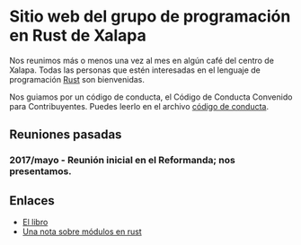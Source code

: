# Sitio web del grupo de programación en Rust de Xalapa

Nos reunimos más o menos una vez al mes en algún café del centro de
Xalapa.  Todas las personas que estén interesadas en el lenguaje de
programación [Rust](https://rust-lang.org) son bienvenidas.

Nos guiamos por un código de conducta, el Código de Conducta Convenido
para Contribuyentes.  Puedes leerlo en el archivo [código de conducta](https://xalaparust.github.io/codigo_de_conducta.html).

## Reuniones pasadas

### 2017/mayo - Reunión inicial en el Reformanda; nos presentamos.

## Enlaces

* [El libro](https://doc.rust-lang.org/book/)
* [Una nota sobre módulos en rust](https://medium.com/@artur.dev/modules-in-rust-68249e9894f6)
